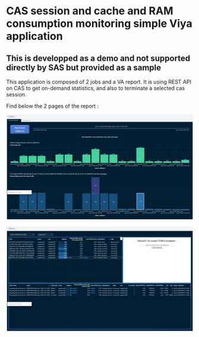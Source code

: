 # CAS session and cache and RAM consumption monitoring simple Viya application
## This is developped as a demo and not supported directly by SAS but provided as a sample

This application is composed of 2 jobs and a VA report.
It is using REST API on CAS to get on-demand statistics, and also to terminate a selected cas session.

Find below the 2 pages of the report :

![Page 1](cas_monitoring_report_page1.png "a title")


![Page 2](cas_monitoring_report_page2.png "a title")
